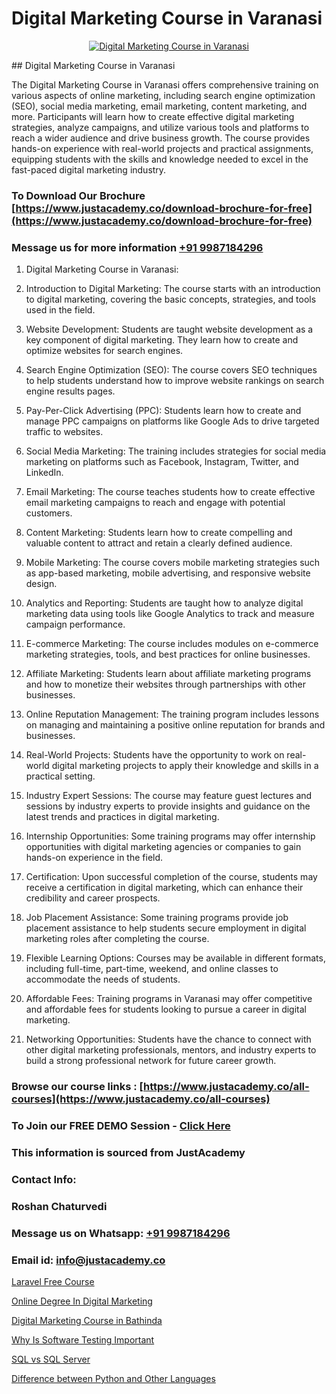 # Digital Marketing Course in Varanasi

<p align="center">
  <a href="https://justacademy.co/course-detail/digital-marketing">
    <img src="https://justacademy.co/storage2/course_image/1676636720_course_image.webp" alt="Digital Marketing Course in Varanasi">
  </a>
</p>
## Digital Marketing Course in Varanasi

The Digital Marketing Course in Varanasi offers comprehensive training on various aspects of online marketing, including search engine optimization (SEO), social media marketing, email marketing, content marketing, and more. Participants will learn how to create effective digital marketing strategies, analyze campaigns, and utilize various tools and platforms to reach a wider audience and drive business growth. The course provides hands-on experience with real-world projects and practical assignments, equipping students with the skills and knowledge needed to excel in the fast-paced digital marketing industry.
### To Download Our Brochure [https://www.justacademy.co/download-brochure-for-free](https://www.justacademy.co/download-brochure-for-free)
### Message us for more information [+91 9987184296](https://api.whatsapp.com/send?phone=919987184296)
1) Digital Marketing Course in Varanasi:

1) Introduction to Digital Marketing: The course starts with an introduction to digital marketing, covering the basic concepts, strategies, and tools used in the field.

2) Website Development: Students are taught website development as a key component of digital marketing. They learn how to create and optimize websites for search engines.

3) Search Engine Optimization (SEO): The course covers SEO techniques to help students understand how to improve website rankings on search engine results pages.

4) Pay-Per-Click Advertising (PPC): Students learn how to create and manage PPC campaigns on platforms like Google Ads to drive targeted traffic to websites.

5) Social Media Marketing: The training includes strategies for social media marketing on platforms such as Facebook, Instagram, Twitter, and LinkedIn.

6) Email Marketing: The course teaches students how to create effective email marketing campaigns to reach and engage with potential customers.

7) Content Marketing: Students learn how to create compelling and valuable content to attract and retain a clearly defined audience.

8) Mobile Marketing: The course covers mobile marketing strategies such as app-based marketing, mobile advertising, and responsive website design.

9) Analytics and Reporting: Students are taught how to analyze digital marketing data using tools like Google Analytics to track and measure campaign performance.

10) E-commerce Marketing: The course includes modules on e-commerce marketing strategies, tools, and best practices for online businesses.

11) Affiliate Marketing: Students learn about affiliate marketing programs and how to monetize their websites through partnerships with other businesses.

12) Online Reputation Management: The training program includes lessons on managing and maintaining a positive online reputation for brands and businesses.

13) Real-World Projects: Students have the opportunity to work on real-world digital marketing projects to apply their knowledge and skills in a practical setting.

14) Industry Expert Sessions: The course may feature guest lectures and sessions by industry experts to provide insights and guidance on the latest trends and practices in digital marketing.

15) Internship Opportunities: Some training programs may offer internship opportunities with digital marketing agencies or companies to gain hands-on experience in the field.

16) Certification: Upon successful completion of the course, students may receive a certification in digital marketing, which can enhance their credibility and career prospects.

17) Job Placement Assistance: Some training programs provide job placement assistance to help students secure employment in digital marketing roles after completing the course.

18) Flexible Learning Options: Courses may be available in different formats, including full-time, part-time, weekend, and online classes to accommodate the needs of students.

19) Affordable Fees: Training programs in Varanasi may offer competitive and affordable fees for students looking to pursue a career in digital marketing.

20) Networking Opportunities: Students have the chance to connect with other digital marketing professionals, mentors, and industry experts to build a strong professional network for future career growth.

### Browse our course links : [https://www.justacademy.co/all-courses](https://www.justacademy.co/all-courses) 
### To Join our FREE DEMO Session - [Click Here](https://www.justacademy.co/register-for-course-demo)


### This information is sourced from JustAcademy
### Contact Info:
### Roshan Chaturvedi
### Message us on Whatsapp: [+91 9987184296](https://api.whatsapp.com/send?phone=919987184296)
### Email id: [info@justacademy.co](mailto:info@justacademy.co)
                
[Laravel Free Course](https://www.linkedin.com/pulse/laravel-free-course-justacademy-coimbatore-vitme?trackingId=PQN8PmVOlzlwlkgPBKzfAQ%3D%3D&lipi=urn%3Ali%3Apage%3Ad_flagship3_company_admin%3ByPDF5Pb2RH67jlf7LdyQxA%3D%3D)

[Online Degree In Digital Marketing](https://www.linkedin.com/pulse/online-degree-digital-marketing-justacademy-thane-occyc?trackingId=UxmVLHWx4ofw%2Bws7BFBzBg%3D%3D&lipi=urn%3Ali%3Apage%3Ad_flagship3_company_admin%3BtWGDFb3%2BTIWrNJLdiT%2FfMQ%3D%3D)

[Digital Marketing Course in Bathinda](https://medium.com/@abhidnya.1068/digital-marketing-course-in-bathinda-6afd8638229a)

[Why Is Software Testing Important](https://medium.com/@kumarishimmi99/why-is-software-testing-important-dc86dc68adf4)

[SQL vs SQL Server](https://justacademyin.github.io/justacademy/sql-vs-sql-server)

[Difference between Python and Other Languages](https://justacademyin.github.io/justacademy/difference-between-python-and-other-languages)

